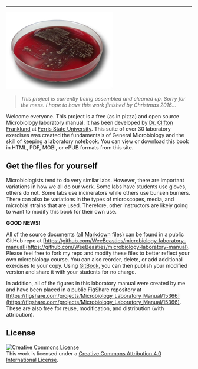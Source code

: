 ------
![Blood agar](/assets/blood.jpg)

>_This project is currently being assembled and cleaned up. Sorry for the mess. I hope to have this work finished by Christmas 2016..._

Welcome everyone. This project is a free (as in pizza) and open source Microbiology laboratory manual. It has been developed by [Dr. Clifton Franklund](http://franklund-micro.com) at [Ferris State University](http://www.ferris.edu). This suite of over 30 laboratory exercises was created the fundamentals of General Microbiology and the skill of keeping a laboratory notebook. You can view or download this book in HTML, PDF, MOBI, or ePUB formats from this site.

## Get the files for yourself

Microbiologists tend to do very similar labs. However, there are important variations in how we all do our work. Some labs have students use gloves, others do not. Some labs use incinerators while others use bunsen burners. There can also be variations in the types of microscopes, media, and microbial strains that are used. Therefore, other instructors are likely going to want to modify this book for their own use. 

**GOOD NEWS!**   

All of the source documents (all [Markdown](https://daringfireball.net/projects/markdown/) files) can be found in a public GitHub repo at [https://github.com/WeeBeasties/microbiology-laboratory-manual](https://github.com/WeeBeasties/microbiology-laboratory-manual). Please feel free to fork my repo and modify these files to better reflect your own microbiology course. You can also reorder, delete, or add additional exercises to your copy. Using [GitBook](http://www.gitbook.com), you can then publish your modified version and share it with your students for no charge.

In addition, all of the figures in this laboratory manual were created by me and have been placed in a public FigShare repository at [https://figshare.com/projects/Microbiology_Laboratory_Manual/15366](https://figshare.com/projects/Microbiology_Laboratory_Manual/15366). These are also free for reuse, modification, and distribution (with attribution).

## License

<a rel="license" href="http://creativecommons.org/licenses/by/4.0/"><img alt="Creative Commons License" style="border-width:0" src="https://i.creativecommons.org/l/by/4.0/88x31.png" /></a><br />This work is licensed under a <a rel="license" href="http://creativecommons.org/licenses/by/4.0/">Creative Commons Attribution 4.0 International License</a>.
